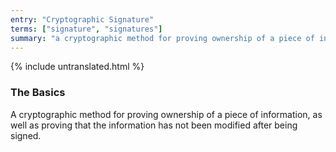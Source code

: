 ```yaml
---
entry: "Cryptographic Signature"
terms: ["signature", "signatures"]
summary: "a cryptographic method for proving ownership of a piece of information, as well as proving that the information has not been modified after being signed"
---
```


{% include untranslated.html %}
### The Basics

A cryptographic method for proving ownership of a piece of information, as well as proving that the information has not been modified after being signed.